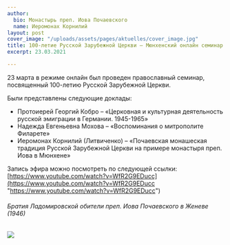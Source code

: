 ```yaml
---
author:
  bio: Монастырь преп. Иова Почаевского
  name: Иеромонах Корнилий
layout: post
cover_image: "/uploads/assets/pages/aktuelles/cover_image.jpg"
title: 100-летие Русской Зарубежной Церкви – Мюнхенский онлайн семинар
excerpt: 23.03.2021

---
```

23 марта в режиме онлайн был проведен православный семинар, посвященный 100-летию Русской Зарубежной Церкви.

Были представлены следующие доклады:

* Протоиерей Георгий Кобро – «Церковная и культурная деятельность русской эмиграции в Германии. 1945-1965»
* Надежда Евгеньевна Мохова – «Воспоминания о митрополите Филарете»
* Иеромонах Корнилий (Литвиченко) – «Почаевская монашеская традиция Русской Зарубежной Церкви на примере монастыря преп. Иова в Мюнхене»

Запись эфира можно посмотреть по следующей ссылки: [https://www.youtube.com/watch?v=WfR2G9EDucc](https://www.youtube.com/watch?v=WfR2G9EDucc "https://www.youtube.com/watch?v=WfR2G9EDucc")

###### Братия Ладомировской обители преп. Иова Почаевского в Женеве (1946)

![](https://res.cloudinary.com/hiobmon/image/upload/v1617646054/media/2021/photo_2021-03-28_11-58-21_w5v740.jpg)